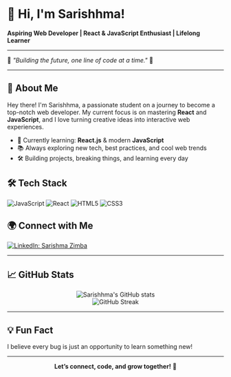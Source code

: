 # 👋 Hi, I'm Sarishhma!

**Aspiring Web Developer | React & JavaScript Enthusiast | Lifelong Learner**

---

🌟 *"Building the future, one line of code at a time."* 🌟

---

## 🚀 About Me

Hey there! I'm Sarishhma, a passionate student on a journey to become a top-notch web developer. My current focus is on mastering **React** and **JavaScript**, and I love turning creative ideas into interactive web experiences.

- 🌱 Currently learning: **React.js** & modern **JavaScript**
- 📚 Always exploring new tech, best practices, and cool web trends
- 🛠️ Building projects, breaking things, and learning every day

## 🛠️ Tech Stack

![JavaScript](https://img.shields.io/badge/JavaScript-F7DF1E?style=flat&logo=javascript&logoColor=black)
![React](https://img.shields.io/badge/React-20232A?style=flat&logo=react&logoColor=61DAFB)
![HTML5](https://img.shields.io/badge/HTML5-E34F26?style=flat&logo=html5&logoColor=white)
![CSS3](https://img.shields.io/badge/CSS3-1572B6?style=flat&logo=css3&logoColor=white)

## 🌍 Connect with Me

[![LinkedIn: Sarishma Zimba](https://img.shields.io/badge/-Sarishma%20Zimba-blue?style=flat-square&logo=linkedin&logoColor=white)](https://www.linkedin.com/in/sarishma-zimba/)

---

## 📈 GitHub Stats

<p align="center">
  <img src="https://github-readme-stats.vercel.app/api?username=Sarishhma&show_icons=true&theme=tokyonight" alt="Sarishhma's GitHub stats" />
  <br>
  <img src="https://github-readme-streak-stats.herokuapp.com/?user=Sarishhma&theme=tokyonight" alt="GitHub Streak" />
</p>

---

## 💡 Fun Fact

I believe every bug is just an opportunity to learn something new!

---

<p align="center"><b>Let’s connect, code, and grow together!</b> 🚀</p>
